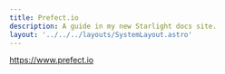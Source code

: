 ```yaml
---
title: Prefect.io
description: A guide in my new Starlight docs site.
layout: '../../../layouts/SystemLayout.astro'
---
```




https://www.prefect.io